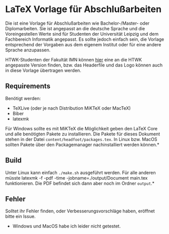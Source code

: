 # LaTeX Vorlage für Abschlußarbeiten

Die ist eine Vorlage für Abschlußarbeiten wie Bachelor-/Master- oder Diplomarbeiten. Sie ist angepasst an die deutsche Sprache und die Voreingestellen Werte sind für Studenten der Universität Leipzig und dem Fachbereich Informatik angepasst. Es sollte jedoch einfach sein, die Vorlage entsprechend der Vorgaben aus dem eigenem Institut oder für eine andere Sprache anzupassen.

HTWK-Studenten der Fakultät IMN können [hier](https://portal.imn.htwk-leipzig.de/studierende/graduierungsarbeit/latex-vorlage-fuer-graduierungsarbeiten-an-der-f-imn-1/view) eine an die HTWK angepasste Version finden, bzw. das Headerfile und das Logo können auch in diese Vorlage übertragen werden.

## Requirements

Benötigt werden:
- TeXLive (oder je nach Distribution MiKTeX oder MacTeX)
- Biber
- latexmk

Für Windows sollte es mit MiKTeX die Möglichkeit geben den LaTeX Core und alle benötigten Pakete zu installieren. Die Pakete für dieses Dokument stehen in der Datei `content/headfoot/packages.tex`. In Linux bzw. MacOS sollten Pakete über den Packagemanager nachinstalliert werden können.*

## Build

Unter Linux kann einfach `./make.sh` ausgeführt werden. Für alle anderen müsste
    latexmk -f -pdf -time -jobname=./output/Document main.tex
funktionieren. Die PDF befindet sich dann aber noch im Ordner `output`.*

## Fehler

Solltet ihr Fehler finden, oder Verbesserungsvorschläge haben, eröffnet bitte ein Issue.


* Windows und MacOS habe ich leider nicht getestet.
